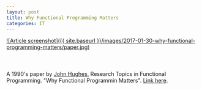 ```yaml
---
layout: post
title: Why Functional Programming Matters
categories: IT
---
```


[![Article screenshot]({{ site.baseurl }}/images/2017-01-30-why-functional-programming-matters/paper.jpg)](http://worrydream.com/refs/Hughes-WhyFunctionalProgrammingMatters.pdf)

<div style="height: 25px;"></div>

A 1990's paper by [John Hughes](https://en.wikipedia.org/wiki/John_Hughes_(computer_scientist)), Research Topics in Functional Programming. "Why Functional Programmin Matters". [Link here](http://worrydream.com/refs/Hughes-WhyFunctionalProgrammingMatters.pdf).
